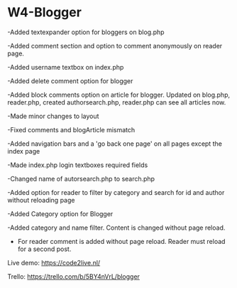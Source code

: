 # W4-Blogger

-Added textexpander option for bloggers on blog.php

-Added comment section and option to comment anonymously on reader page.

-Added username textbox on index.php

-Added delete comment option for blogger

-Added block comments option on article for blogger. Updated on blog.php, reader.php, created authorsearch.php, reader.php can see all articles now.




-Made minor changes to layout

-Fixed comments and blogArticle mismatch

-Added navigation bars and a 'go back one page' on all pages except the index page

-Made index.php login textboxes required fields

-Changed name of autorsearch.php to search.php

-Added option for reader to filter by category and search for id and author without reloading page

-Added Category option for Blogger

-Added category and name filter. Content is changed without page reload.

- For reader comment is added without page reload. Reader must reload for a second post.



Live demo: https://code2live.nl/

Trello: https://trello.com/b/5BY4nVrL/blogger
